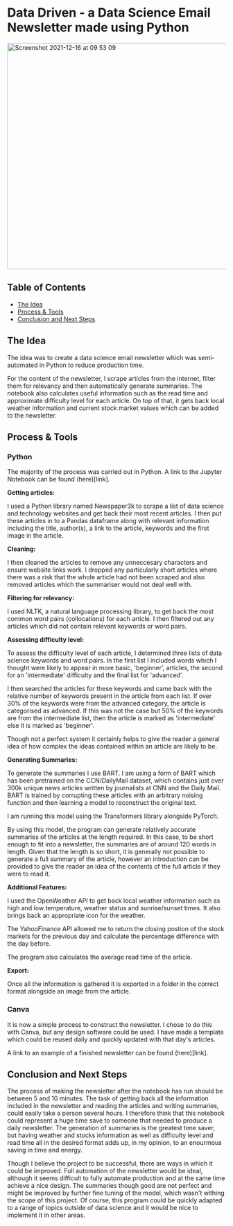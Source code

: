 # Data Driven - a Data Science Email Newsletter made using Python

<img width="522" alt="Screenshot 2021-12-16 at 09 53 09" src="https://user-images.githubusercontent.com/89530964/146339237-0d45b14e-551f-4b4e-b082-49533209b7d0.png">


## Table of Contents
- [The Idea](#The-Idea)
- [Process & Tools](#Process-&-Tools)
- [Conclusion and Next Steps](#Conclusion-and-Next-Steps)

## The Idea

The idea was to create a data science email newsletter which was semi-automated in Python to reduce production time.

For the content of the newsletter, I scrape articles from the internet, filter them for relevancy and then automatically generate summaries. The notebook also calculates useful information such as the read time and approximate difficulty level for each article. On top of that, it gets back local weather information and current stock market values which can be added to the newsletter.

## Process & Tools

### Python

The majority of the process was carried out in Python. A link to the Jupyter Notebook can be found (here)[link].

**Getting articles:**

I used a Python library named Newspaper3k to scrape a list of data science and technology websites and get back their most recent articles. I then put these articles in to a Pandas dataframe along with relevant information including the title, author(s), a link to the article, keywords and the first image in the article.

**Cleaning:**

I then cleaned the articles to remove any unneccesary characters and ensure website links work. I dropped any particularly short articles where there was a risk that the whole article had not been scraped and also removed articles which the summariser would not deal well with.

**Filtering for relevancy:**

I used NLTK, a natural language processing library, to get back the most common word pairs (collocations) for each article. I then filtered out any articles which did not contain relevant keywords or word pairs.

**Assessing difficulty level:**

To assess the difficulty level of each article, I determined three lists of data science keywords and word pairs. In the first list I included words which I thought were likely to appear in more basic, 'beginner', articles, the second for an 'intermediate' difficulty and the final list for 'advanced'.

I then searched the articles for these keywords and came back with the relative number of keywords present in the article from each list. If over 30% of the keywords were from the advanced category, the article is categorised as advanced. If this was not the case but 50% of the keywords are from the intermediate list, then the article is marked as 'intermediate' else it is marked as 'beginner'.

Though not a perfect system it certainly helps to give the reader a general idea of how complex the ideas contained within an article are likely to be.

**Generating Summaries:**

To generate the summaries I use BART. I am using a form of BART which has been pretrained on the CCN/DailyMail dataset, which contains just over 300k unique news articles written by journalists at CNN and the Daily Mail. BART is trained by corrupting these articles with an arbitrary noising function and then learning a model to reconstruct the original text.

I am running this model using the Transformers library alongside PyTorch.

By using this model, the program can generate relatively accurate summaries of the articles at the length required. In this case, to be short enough to fit into a newsletter, the summaries are of around 120 words in length. Given that the length is so short, it is generally not possible to generate a full summary of the article, however an introduction can be provided to give the reader an idea of the contents of the full article if they were to read it.

**Additional Features:**

I used the OpenWeather API to get back local weather information such as high and low temperature, weather status and sunrise/sunset times. It also brings back an appropriate icon for the weather.

The YahooFinance API allowed me to return the closing postion of the stock markets for the previous day and calculate the percentage difference with the day before.

The program also calculates the average read time of the article.

**Export:**

Once all the information is gathered it is exported in a folder in the correct format alongside an image from the article.

### Canva

It is now a simple process to construct the newsletter. I chose to do this with Canva, but any design software could be used. I have made a template which could be reused daily and quickly updated with that day's articles.

A link to an example of a finished newsletter can be found (here)[link].

## Conclusion and Next Steps

The process of making the newsletter after the notebook has run should be between 5 and 10 minutes. The task of getting back all the information included in the newsletter and reading the articles and writing summaries, could easily take a person several hours. I therefore think that this notebook could represent a huge time save to someone that needed to produce a daily newsletter. The generation of summaries is the greatest time saver, but having weather and stocks information as well as difficulty level and read time all in the desired format adds up, in my opinion, to an enourmous saving in time and energy.

Though I believe the project to be successful, there are ways in which it could be improved. Full automation of the newsletter would be ideal, although it seems difficult to fully automate production and at the same time achieve a nice design. The summaries though good are not perfect and might be improved by further fine tuning of the model, which wasn't withing the scope of this project. Of course, this program could be quickly adapted to a range of topics outside of data science and it would be nice to implement it in other areas.


